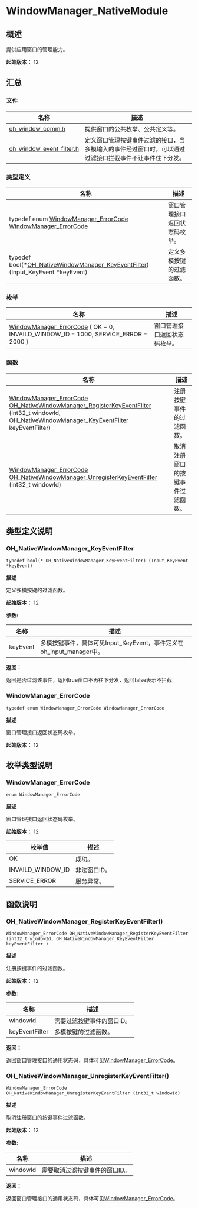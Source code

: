 # WindowManager_NativeModule


## 概述

提供应用窗口的管理能力。

**起始版本：** 12


## 汇总


### 文件

| 名称 | 描述 | 
| -------- | -------- |
| [oh_window_comm.h](oh__window__comm_8h.md) | 提供窗口的公共枚举、公共定义等。 | 
| [oh_window_event_filter.h](oh__window__event__filter_8h.md) | 定义窗口管理按键事件过滤的接口，当多模输入的事件经过窗口时，可以通过过滤接口拦截事件不让事件往下分发。 | 


### 类型定义

| 名称 | 描述 | 
| -------- | -------- |
| typedef enum [WindowManager_ErrorCode](#windowmanager_errorcode)  [WindowManager_ErrorCode](#windowmanager_errorcode) | 窗口管理接口返回状态码枚举。 | 
| typedef bool(\*[OH_NativeWindowManager_KeyEventFilter](#oh_nativewindowmanager_keyeventfilter)) (Input_KeyEvent \*keyEvent) | 定义多模按键的过滤函数。 | 


### 枚举

| 名称 | 描述 | 
| -------- | -------- |
| [WindowManager_ErrorCode](#windowmanager_errorcode) { OK = 0, INVAILD_WINDOW_ID = 1000, SERVICE_ERROR = 2000 } | 窗口管理接口返回状态码枚举。 | 


### 函数

| 名称 | 描述 | 
| -------- | -------- |
| [WindowManager_ErrorCode](#windowmanager_errorcode)  [OH_NativeWindowManager_RegisterKeyEventFilter](#oh_nativewindowmanager_registerkeyeventfilter) (int32_t windowId, [OH_NativeWindowManager_KeyEventFilter](#oh_nativewindowmanager_keyeventfilter) keyEventFilter) | 注册按键事件的过滤函数。 | 
| [WindowManager_ErrorCode](#windowmanager_errorcode)  [OH_NativeWindowManager_UnregisterKeyEventFilter](#oh_nativewindowmanager_unregisterkeyeventfilter) (int32_t windowId) | 取消注册窗口的按键事件过滤函数。 | 


## 类型定义说明


### OH_NativeWindowManager_KeyEventFilter

```
typedef bool(* OH_NativeWindowManager_KeyEventFilter) (Input_KeyEvent *keyEvent)
```

**描述**

定义多模按键的过滤函数。

**起始版本：** 12

**参数:**

| 名称 | 描述 | 
| -------- | -------- |
| keyEvent | 多模按键事件，具体可见Input_KeyEvent，事件定义在oh_input_manager中。 | 

**返回：**

返回是否过滤该事件，返回true窗口不再往下分发，返回false表示不拦截


### WindowManager_ErrorCode

```
typedef enum WindowManager_ErrorCode WindowManager_ErrorCode
```

**描述**

窗口管理接口返回状态码枚举。

**起始版本：** 12


## 枚举类型说明


### WindowManager_ErrorCode

```
enum WindowManager_ErrorCode
```

**描述**

窗口管理接口返回状态码枚举。

**起始版本：** 12

| 枚举值 | 描述 | 
| -------- | -------- |
| OK | 成功。 | 
| INVAILD_WINDOW_ID | 非法窗口ID。 | 
| SERVICE_ERROR | 服务异常。 | 


## 函数说明


### OH_NativeWindowManager_RegisterKeyEventFilter()

```
WindowManager_ErrorCode OH_NativeWindowManager_RegisterKeyEventFilter (int32_t windowId, OH_NativeWindowManager_KeyEventFilter keyEventFilter )
```

**描述**

注册按键事件的过滤函数。

**起始版本：** 12

**参数:**

| 名称 | 描述 | 
| -------- | -------- |
| windowId | 需要过滤按键事件的窗口ID。 | 
| keyEventFilter | 多模按键的过滤函数。 | 

**返回：**

返回窗口管理接口的通用状态码，具体可见[WindowManager_ErrorCode](#windowmanager_errorcode)。


### OH_NativeWindowManager_UnregisterKeyEventFilter()

```
WindowManager_ErrorCode OH_NativeWindowManager_UnregisterKeyEventFilter (int32_t windowId)
```

**描述**

取消注册窗口的按键事件过滤函数。

**起始版本：** 12

**参数:**

| 名称 | 描述 | 
| -------- | -------- |
| windowId | 需要取消过滤按键事件的窗口ID。 | 

**返回：**

返回窗口管理接口的通用状态码，具体可见[WindowManager_ErrorCode](#windowmanager_errorcode)。
